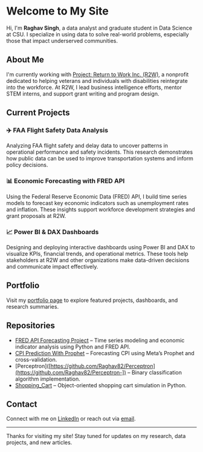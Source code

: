 # Welcome to My Site

Hi, I'm **Raghav Singh**, a data analyst and graduate student in Data Science at CSU. I specialize in using data to solve real-world problems, especially those that impact underserved communities.

## About Me

I'm currently working with [Project: Return to Work Inc. (R2W)](https://www.return2work.org), a nonprofit dedicated to helping veterans and individuals with disabilities reintegrate into the workforce. At R2W, I lead business intelligence efforts, mentor STEM interns, and support grant writing and program design.

## Current Projects

### ✈️ FAA Flight Safety Data Analysis
Analyzing FAA flight safety and delay data to uncover patterns in operational performance and safety incidents. This research demonstrates how public data can be used to improve transportation systems and inform policy decisions.

### 📊 Economic Forecasting with FRED API
Using the Federal Reserve Economic Data (FRED) API, I build time series models to forecast key economic indicators such as unemployment rates and inflation. These insights support workforce development strategies and grant proposals at R2W.

### 📈 Power BI & DAX Dashboards
Designing and deploying interactive dashboards using Power BI and DAX to visualize KPIs, financial trends, and operational metrics. These tools help stakeholders at R2W and other organizations make data-driven decisions and communicate impact effectively.

## Portfolio

Visit my [portfolio page](portfolio.md) to explore featured projects, dashboards, and research summaries.

## Repositories

- [FRED API Forecasting Project](https://github.com/raghav82/fred-api-forecasting) – Time series modeling and economic indicator analysis using Python and FRED API.
- [CPI Prediction With Prophet](https://github.com/Raghav82/CPI-Prediction-With-Prophet) – Forecasting CPI using Meta’s Prophet and cross-validation.
- [Perceptron]([https://github.com/Raghav82/Perceptron](https://github.com/Raghav82/Perceptron-]) – Binary classification algorithm implementation.
- [Shopping_Cart](https://github.com/Raghav82/Shopping_Cart) – Object-oriented shopping cart simulation in Python.

## Contact

Connect with me on [LinkedIn](https://www.linkedin.com/in/digital-librarian/) or reach out via [email](mailto:RaghavSingh4161@gmail.com).

---

Thanks for visiting my site! Stay tuned for updates on my research, data projects, and new articles.
